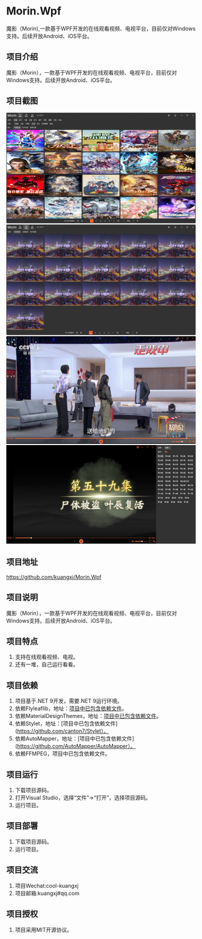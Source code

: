# Morin.Wpf
魔影（Morin),一款基于WPF开发的在线观看视频、电视平台，目前仅对Windows支持。后续开放Android、iOS平台。

## 项目介绍
魔影（Morin），一款基于WPF开发的在线观看视频、电视平台，目前仅对Windows支持。后续开放Android、iOS平台。

## 项目截图
![输入图片说明](Morin.Wpf/Resources/Images/ex_01.png)
![输入图片说明](Morin.Wpf/Resources/Images/ex_02.png)
![输入图片说明](Morin.Wpf/Resources/Images/ex_03.png)
![输入图片说明](Morin.Wpf/Resources/Images/ex_04.png)
## 项目地址
https://github.com/kuangxj/Morin.Wpf

## 项目说明
魔影（Morin），一款基于WPF开发的在线观看视频、电视平台，目前仅对Windows支持。后续开放Android、iOS平台。 

## 项目特点
1. 支持在线观看视频、电视。
2. 还有一堆，自己运行看看。


## 项目依赖
1. 项目基于.NET 9开发，需要.NET 9运行环境。
2. 依赖Flyleaflib，地址：[项目中已包含依赖文件](https://github.com/SuRGeoNix/Flyleaf)。
3. 依赖MaterialDesignThemes，地址：[项目中已包含依赖文件](https://github.com/MaterialDesignInXAML/MaterialDesignInXamlToolkit)。
4. 依赖Stylet，地址：[项目中已包含依赖文件](https://github.com/canton7/Stylet）。
5. 依赖AutoMapper，地址：[项目中已包含依赖文件](https://github.com/AutoMapper/AutoMapper）。
6. 依赖FFMPEG，项目中已包含依赖文件。

## 项目运行
1. 下载项目源码。
2. 打开Visual Studio，选择“文件”->“打开”，选择项目源码。
3. 运行项目。

## 项目部署
1. 下载项目源码。
2. 运行项目。

## 项目交流
1. 项目Wechat:cool-kuangxj
2. 项目邮箱:kuangxj#qq.com

## 项目授权
1. 项目采用MIT开源协议。
